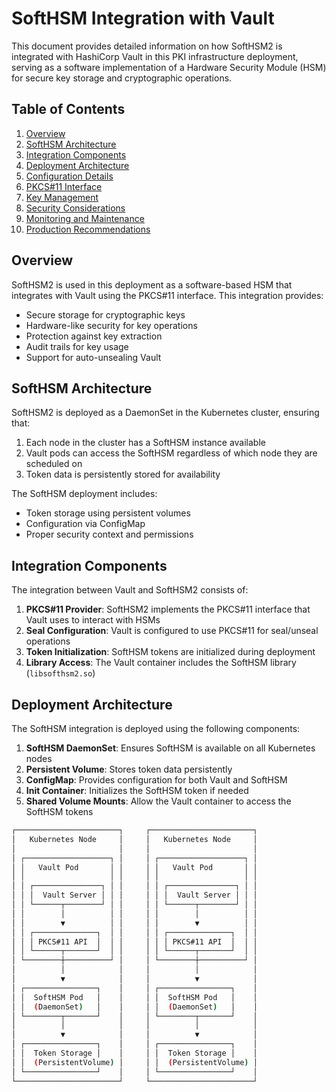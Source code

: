 # SoftHSM Integration with Vault

This document provides detailed information on how SoftHSM2 is integrated with HashiCorp Vault in this PKI infrastructure deployment, serving as a software implementation of a Hardware Security Module (HSM) for secure key storage and cryptographic operations.

## Table of Contents

1. [Overview](#overview)
2. [SoftHSM Architecture](#softhsm-architecture)
3. [Integration Components](#integration-components)
4. [Deployment Architecture](#deployment-architecture)
5. [Configuration Details](#configuration-details)
6. [PKCS#11 Interface](#pkcs11-interface)
7. [Key Management](#key-management)
8. [Security Considerations](#security-considerations)
9. [Monitoring and Maintenance](#monitoring-and-maintenance)
10. [Production Recommendations](#production-recommendations)

## Overview

SoftHSM2 is used in this deployment as a software-based HSM that integrates with Vault using the PKCS#11 interface. This integration provides:

- Secure storage for cryptographic keys
- Hardware-like security for key operations
- Protection against key extraction
- Audit trails for key usage
- Support for auto-unsealing Vault

## SoftHSM Architecture

SoftHSM2 is deployed as a DaemonSet in the Kubernetes cluster, ensuring that:

1. Each node in the cluster has a SoftHSM instance available
2. Vault pods can access the SoftHSM regardless of which node they are scheduled on
3. Token data is persistently stored for availability

The SoftHSM deployment includes:

- Token storage using persistent volumes
- Configuration via ConfigMap
- Proper security context and permissions

## Integration Components

The integration between Vault and SoftHSM2 consists of:

1. **PKCS#11 Provider**: SoftHSM2 implements the PKCS#11 interface that Vault uses to interact with HSMs
2. **Seal Configuration**: Vault is configured to use PKCS#11 for seal/unseal operations
3. **Token Initialization**: SoftHSM tokens are initialized during deployment
4. **Library Access**: The Vault container includes the SoftHSM library (`libsofthsm2.so`)

## Deployment Architecture

The SoftHSM integration is deployed using the following components:

1. **SoftHSM DaemonSet**: Ensures SoftHSM is available on all Kubernetes nodes
2. **Persistent Volume**: Stores token data persistently
3. **ConfigMap**: Provides configuration for both Vault and SoftHSM
4. **Init Container**: Initializes the SoftHSM token if needed
5. **Shared Volume Mounts**: Allow the Vault container to access the SoftHSM tokens

```bash
┌───────────────────────┐     ┌───────────────────────┐
│   Kubernetes Node     │     │   Kubernetes Node     │
│                       │     │                       │
│ ┌───────────────────┐ │     │ ┌───────────────────┐ │
│ │   Vault Pod       │ │     │ │   Vault Pod       │ │
│ │                   │ │     │ │                   │ │
│ │ ┌───────────────┐ │ │     │ │ ┌───────────────┐ │ │
│ │ │  Vault Server │ │ │     │ │ │  Vault Server │ │ │
│ │ └──────┬────────┘ │ │     │ │ └──────┬────────┘ │ │
│ │        │          │ │     │ │        │          │ │
│ │        ▼          │ │     │ │        ▼          │ │
│ │ ┌──────────────┐  │ │     │ │ ┌──────────────┐  │ │
│ │ │ PKCS#11 API  │  │ │     │ │ │ PKCS#11 API  │  │ │
│ │ └──────┬───────┘  │ │     │ │ └──────┬───────┘  │ │
│ └────────┼──────────┘ │     │ └────────┼──────────┘ │
│          │            │     │          │            │
│          ▼            │     │          ▼            │
│ ┌────────────────┐    │     │ ┌────────────────┐    │
│ │  SoftHSM Pod   │    │     │ │  SoftHSM Pod   │    │
│ │  (DaemonSet)   │    │     │ │  (DaemonSet)   │    │
│ └────────┬───────┘    │     │ └────────┬───────┘    │
│          │            │     │          │            │
│          ▼            │     │          ▼            │
│ ┌────────────────┐    │     │ ┌────────────────┐    │
│ │  Token Storage │    │     │ │  Token Storage │    │
│ │  (PersistentVolume) │     │ │  (PersistentVolume) │
│ └────────────────┘    │     │ └────────────────┘    │
└───────────────────────┘     └───────────────────────┘

